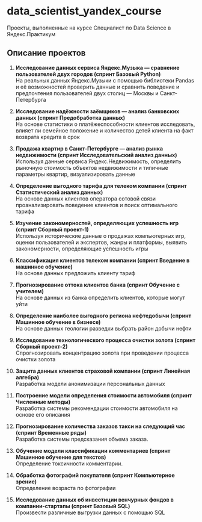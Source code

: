 # data_scientist_yandex_course
Проекты, выполненные на курсе Специалист по Data Science в Яндекс.Практикум

## Описание проектов
1. **Исследование данных сервиса Яндекс.Музыка — сравнение пользователей двух городов (спринт Базовый Python)**  
На реальных данных Яндекс.Музыки c помощью библиотеки Pandas и её возможностей проверить данные и сравнить поведение и предпочтения пользователей двух столиц — Москвы и Санкт-Петербурга

2. **Исследование надёжности заёмщиков — анализ банковских данных (спринт Предобработка данных)**  
На основе статистики о платёжеспособности клиентов исследовать, влияет ли семейное положение и количество детей клиента на факт возврата кредита в срок

3. **Продажа квартир в Санкт-Петербурге — анализ рынка недвижимости (спринт Исследовательский анализ данных)**  
Используя данные сервиса Яндекс.Недвижимость, определить рыночную стоимость объектов недвижимости и типичные параметры квартир, визуализировать данные

4. **Определение выгодного тарифа для телеком компании (спринт Статистический анализ данных)**  
На основе данных клиентов оператора сотовой связи проанализировать поведение клиентов и поиск оптимального тарифа

5. **Изучение закономерностей, определяющих успешность игр (спринт Сборный проект-1)**  
Используя исторические данные о продажах компьютерных игр, оценки пользователей и экспертов, жанры и платформы, выявить закономерности, определяющие успешность игры

6. **Классификация клиентов телеком компании (спринт Введение в машинное обучение)**  
На основе данных предложить клиенту тариф

7. **Прогнозирование оттока клиентов банка (спринт Обучение с учителем)**  
На основе данных из банка определить клиентов, которые могут уйти

8. **Определение наиболее выгодного региона нефтедобычи (спринт Машинное обучение в бизнесе)**  
На основе данных геологии разведки выбрать район добычи нефти

9. **Исследование технологического процесса очистки золота (спринт Сборный проект-2)**  
Спрогнозировать концентрацию золота при проведении процесса очистки золота

10. **Защита данных клиентов страховой компании (спринт Линейная алгебра)**  
Разработка модели анонимизации персональных данных

11. **Построение модели определения стоимости автомобиля (спринт Численные методы)**  
Разработка системы рекомендации стоимости автомобиля на основе его описания

12. **Прогнозирование количества заказов такси на следующий час (спринт Временные ряды)**  
Разработка системы предсказания объема заказа.

13. **Обучение модели классификации комментариев (спринт Машинное обучение для текстов)**  
Определение токсичности комментарии.

14. **Обработка фотографий покупателя (спринт Компьютерное зрение)**  
Определение возраста по фотографии

15. **Исследование данных об инвестиции венчурных фондов в компании-стартапы (спринт Базовый SQL)**  
Произвести различные выгрузки данных с помощью SQL
